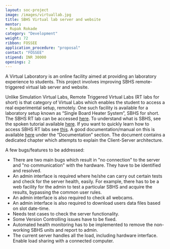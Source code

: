 ```yaml
---
layout: soc-project
image: /images/virtuallab.jpg
title: SBHS Virtual lab server and website
mentor: 
- Rupak Rokade
category: "Development"
weight: 72
ribbon: FOSSEE
application_procedure: "proposal"
contact: "FOSSEE"
stipend: INR 30000
openings: 2
---
```


A Virtual Laboratory is an online facility aimed at providing an laboratory experience to students. This project involves improving SBHS remote-triggered virtual lab server and website.

<!--break-->

Unlike Simulation Virtual Labs, Remote Triggered Virtual Labs (RT labs for short) is that category of Virtual Labs which enables the student to access a real experimental setup, remotely. One such facility is available for a laboratory setup known as “Single Board Heater System”, SBHS for short. The SBHS RT lab can be accessed [here](http://vlabs.iitb.ac.in/sbhs/). To understand what is SBHS, see the spoken tutorial available [here](http://goo.gl/lYdhRi). If you want to quickly learn how to access SBHS RT labs see [this](http://goo.gl/vs5P9d). A good documentation/manual on this is available [here](http://sbhs.fossee.in/downloads) under the “Documentation” section. The document contains a dedicated chapter which attempts to explain the Client-Server architecture.

A few bugs/features to be addressed:

- There are two main bugs which result in "no connection" to the server and "no communication" with the hardware. They have to be identified and resolved.
- An admin interface is required where he/she can carry out certain tests and check for the server health, easily. For example, there has to be a web facility for the admin to test a particular SBHS and acquire the results, bypassing the common user rules.
- An admin interface is also required to check all webcams.
- An admin interface is also required to download users data files based on slot date-time.
- Needs test cases to check the server functionality.
- Some Version Controlling issues have to be fixed.
- Automated health monitoring has to be implemented to remove the non-working SBHS units and report to admin.
- The current server handles all the load, including hardware interface. Enable load sharing with a connected computer.
